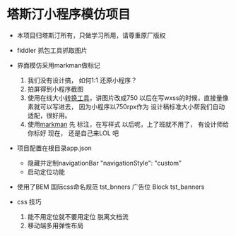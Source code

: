 # 塔斯汀小程序模仿项目

- 本项目归塔斯汀所有，只做学习所用，请尊重原厂版权
- fiddler 抓包工具抓取图片
- 界面模仿采用markman做标记
    1. 我们没有设计搞， 如何1:1 还原小程序？
    2. 拍屏得到小程序截图
    3. 使用在线大小[转换工具](https://www.gaitubao.com/)，讲图片改成750
        以后在写wxss的时候，直接量像素就可以写进去， 因为小程序以750rpx作为
        设计稿标准大小帮我们自动适配，很好用。
    4. 使用[markman](http://www.getmarkman.com/) 先 标注，在写样式
        以后呢，上了班就不用了， 有设计师给你标好
        现在， 还是自己来LOL 吧
- 项目配置在根目录app.json
    - 隐藏并定制navigationBar
        "navigationStyle": "custom"
    - 启动定位功能

- 使用了BEM 国际css命名规范
    tst_bnners 广告位 Block
    tst_banners

- css 技巧
    1. 能不用定位就不要用定位
        脱离文档流
    2. 移动端多用弹性布局